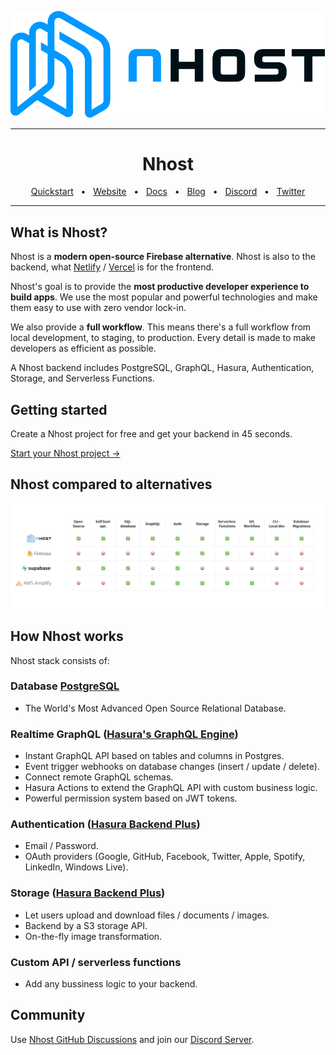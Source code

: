 <div align="center">

![Nhost](assets/nhost-logo.svg)

</div>

<hr />

<div align="center">
  <h1>Nhost</h1>
  <a href="https://docs.nhost.io/quick-start">Quickstart</a>
  <span>&nbsp;&nbsp;•&nbsp;&nbsp;</span>
  <a href="https://nhost.io/">Website</a>
  <span>&nbsp;&nbsp;•&nbsp;&nbsp;</span>
  <a href="https://docs.nhost.io/">Docs</a>
  <span>&nbsp;&nbsp;•&nbsp;&nbsp;</span>
  <a href="https://nhost.io/blog">Blog</a>
  <span>&nbsp;&nbsp;•&nbsp;&nbsp;</span>
  <a href="https://discord.com/invite/9V7Qb2U">Discord</a>
  <span>&nbsp;&nbsp;•&nbsp;&nbsp;</span>
  <a href="https://twitter.com/nhostio">Twitter</a>
  <br />
  <hr />
</div>

## What is Nhost?

Nhost is a **modern open-source Firebase alternative**. Nhost is also to the backend, what [Netlify](http://netlify.com/) / [Vercel](https://vercel.com/) is for the frontend.

Nhost's goal is to provide the **most productive developer experience to build apps**. We use the most popular and powerful technologies and make them easy to use with zero vendor lock-in.

We also provide a **full workflow**. This means there's a full workflow from local development, to staging, to production. Every detail is made to make developers as efficient as possible.

A Nhost backend includes PostgreSQL, GraphQL, Hasura, Authentication, Storage, and Serverless Functions.

## Getting started

Create a Nhost project for free and get your backend in 45 seconds.

[Start your Nhost project &rarr;](https://console.nhost.io)

## Nhost compared to alternatives

![Nhost Alternatives](assets/nhost-alternatives.png)

## How Nhost works

Nhost stack consists of:

### Database [PostgreSQL](https://github.com/postgres/postgres)

- The World's Most Advanced Open Source Relational Database.

### Realtime GraphQL ([Hasura's GraphQL Engine](https://github.com/hasura/graphql-engine))

- Instant GraphQL API based on tables and columns in Postgres.
- Event trigger webhooks on database changes (insert / update / delete).
- Connect remote GraphQL schemas.
- Hasura Actions to extend the GraphQL API with custom business logic.
- Powerful permission system based on JWT tokens.

### Authentication ([Hasura Backend Plus](https://github.com/nhost/hasura-backend-plus))

- Email / Password.
- OAuth providers (Google, GitHub, Facebook, Twitter, Apple, Spotify, LinkedIn, Windows Live).

### Storage ([Hasura Backend Plus](https://github.com/nhost/hasura-backend-plus))

- Let users upload and download files / documents / images.
- Backend by a S3 storage API.
- On-the-fly image transformation.

### Custom API / serverless functions

- Add any bussiness logic to your backend.

## Community

Use [Nhost GitHub Discussions](https://github.com/nhost/nhost/discussions) and join our [Discord Server](https://discord.com/invite/9V7Qb2U).
